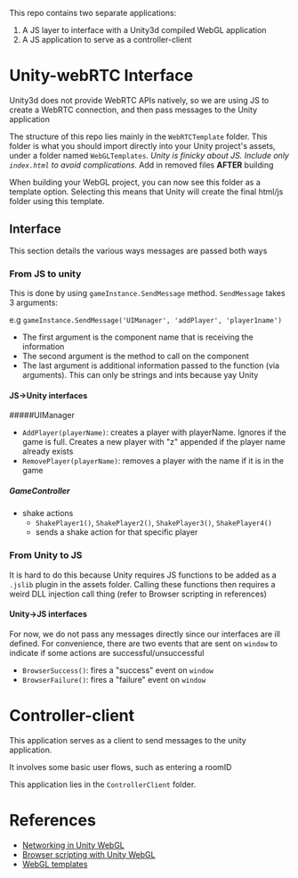 This repo contains two separate applications:
 1) A JS layer to interface with a Unity3d compiled WebGL application
 2) A JS application to serve as a controller-client


# Unity-webRTC Interface
Unity3d does not provide WebRTC APIs natively, so we are using JS to create a WebRTC connection, and then pass messages to the Unity application 

The structure of this repo lies mainly in the `WebRTCTemplate` folder. This folder is what you should import directly into your Unity project's assets, under a folder named `WebGLTemplates`. *Unity is finicky about JS. Include only `index.html` to avoid complications*. Add in removed files **AFTER** building

When building your WebGL project, you can now see this folder as a template option.
Selecting this means that Unity will create the final html/js folder using this template. 

## Interface
This section details the various ways messages are passed both ways

### From JS to unity
This is done by using `gameInstance.SendMessage` method. `SendMessage` takes 3 arguments:

e.g `gameInstance.SendMessage('UIManager', 'addPlayer', 'player1name')`

- The first argument is the component name that is receiving the information
- The second argument is the method to call on the component
- The last argument is additional information passed to the function (via arguments). This can only be strings and ints because yay Unity

#### JS->Unity interfaces

#####UIManager

- `AddPlayer(playerName)`: creates a player with playerName. Ignores if the game is full. Creates a new player with "z" appended if the player name already exists
- `RemovePlayer(playerName)`: removes a player with the name if it is in the game

##### GameController

- shake actions 
  -  `ShakePlayer1()`, `ShakePlayer2()`, `ShakePlayer3()`, `ShakePlayer4()`
  - sends a shake action for that specific player
  
### From Unity to JS
It is hard to do this because Unity requires JS functions to be added as a `.jslib` plugin in the assets folder.
Calling these functions then requires a weird DLL injection call thing (refer to Browser scripting in references)

#### Unity->JS interfaces
For now, we do not pass any messages directly since our interfaces are ill defined. For convenience, there
are two events that are sent on `window` to indicate if some actions are successful/unsuccessful

- `BrowserSuccess()`: fires a "success" event on `window`
- `BrowserFailure()`: fires a "failure" event on `window` 

# Controller-client
This application serves as a client to send messages to the unity application. 

It involves some basic user flows, such as entering a roomID

This application lies in the `ControllerClient` folder. 



# References
- [Networking in Unity WebGL](https://docs.unity3d.com/Manual/webgl-networking.html)
- [Browser scripting with Unity WebGL](https://docs.unity3d.com/Manual/webgl-interactingwithbrowserscripting.html)
- [WebGL templates](https://docs.unity3d.com/Manual/webgl-templates.html)


